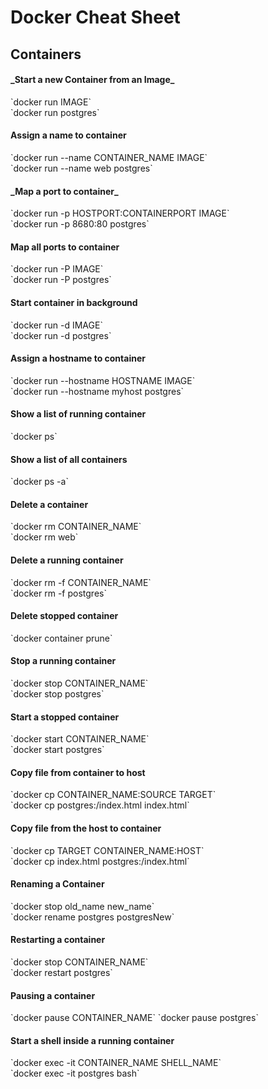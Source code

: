<h1>Docker Cheat Sheet</h1>

<h2>Containers</h2>

<h4>_Start a new Container from an Image_</h4>
    `docker run IMAGE` <br>
    `docker run postgres`

<h4>Assign a name to container</h4>
`docker run --name CONTAINER_NAME IMAGE` <br>
`docker run --name web postgres`


<h4>_Map a port to container_</h4>
`docker run -p HOSTPORT:CONTAINERPORT IMAGE` <br>
`docker run -p 8680:80 postgres`


<h4>Map all ports to container</h4>
`docker run -P IMAGE` <br>
`docker run -P postgres`

<h4>Start container in background</h4>
`docker run -d IMAGE` <br>
`docker run -d postgres`

<h4>Assign a hostname to container</h4>
`docker run --hostname HOSTNAME IMAGE` <br>
`docker run --hostname myhost postgres`

<h4>Show a list of running container</h4>
`docker ps`

<h4>Show a list of all containers</h4>
`docker ps -a`

<h4>Delete a container</h4>
`docker rm CONTAINER_NAME` <br>
`docker rm web`

<h4>Delete a running container</h4>
`docker rm -f CONTAINER_NAME` <br>
`docker rm -f postgres`

<h4>Delete stopped container</h4>
`docker container prune`

<h4>Stop a running container</h4>
`docker stop CONTAINER_NAME` <br>
`docker stop postgres`

<h4>Start a stopped container</h4>
`docker start CONTAINER_NAME` <br>
`docker start postgres`

<h4>Copy file from container to host</h4>
`docker cp CONTAINER_NAME:SOURCE TARGET` <br>
`docker cp postgres:/index.html index.html`

<h4>Copy file from the host to container</h4>
`docker cp TARGET CONTAINER_NAME:HOST` <br>
`docker cp index.html postgres:/index.html`

<h4>Renaming a Container</h4>
`docker stop old_name new_name` <br>
`docker rename postgres postgresNew`

<h4>Restarting a container</h4>
`docker stop CONTAINER_NAME` <br>
`docker restart postgres`

<h4>Pausing a container</h4>
`docker pause CONTAINER_NAME`
`docker pause postgres`

<h4>Start a shell inside a running container</h4>
`docker exec -it CONTAINER_NAME SHELL_NAME` <br>
`docker exec -it postgres bash`

